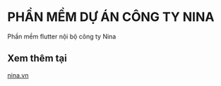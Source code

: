 # PHẦN MỀM DỰ ÁN CÔNG TY NINA

Phần mềm flutter nội bộ công ty Nina

## Xem thêm tại

[nina.vn](https://nina.vn)
